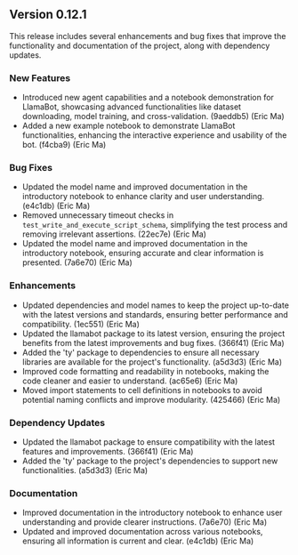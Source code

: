 ## Version 0.12.1

This release includes several enhancements and bug fixes that improve the functionality and documentation of the project, along with dependency updates.

### New Features

- Introduced new agent capabilities and a notebook demonstration for LlamaBot, showcasing advanced functionalities like dataset downloading, model training, and cross-validation. (9aeddb5) (Eric Ma)
- Added a new example notebook to demonstrate LlamaBot functionalities, enhancing the interactive experience and usability of the bot. (f4cba9) (Eric Ma)

### Bug Fixes

- Updated the model name and improved documentation in the introductory notebook to enhance clarity and user understanding. (e4c1db) (Eric Ma)
- Removed unnecessary timeout checks in `test_write_and_execute_script_schema`, simplifying the test process and removing irrelevant assertions. (22ec7e) (Eric Ma)
- Updated the model name and improved documentation in the introductory notebook, ensuring accurate and clear information is presented. (7a6e70) (Eric Ma)

### Enhancements

- Updated dependencies and model names to keep the project up-to-date with the latest versions and standards, ensuring better performance and compatibility. (1ec551) (Eric Ma)
- Updated the llamabot package to its latest version, ensuring the project benefits from the latest improvements and bug fixes. (366f41) (Eric Ma)
- Added the 'ty' package to dependencies to ensure all necessary libraries are available for the project's functionality. (a5d3d3) (Eric Ma)
- Improved code formatting and readability in notebooks, making the code cleaner and easier to understand. (ac65e6) (Eric Ma)
- Moved import statements to cell definitions in notebooks to avoid potential naming conflicts and improve modularity. (425466) (Eric Ma)

### Dependency Updates

- Updated the llamabot package to ensure compatibility with the latest features and improvements. (366f41) (Eric Ma)
- Added the 'ty' package to the project's dependencies to support new functionalities. (a5d3d3) (Eric Ma)

### Documentation

- Improved documentation in the introductory notebook to enhance user understanding and provide clearer instructions. (7a6e70) (Eric Ma)
- Updated and improved documentation across various notebooks, ensuring all information is current and clear. (e4c1db) (Eric Ma)
